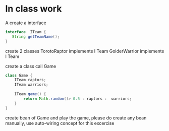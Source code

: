 # In class work 
A create a interface
```java
interface  ITeam {
   String getTeamName();
}
```
create 2 classes 
TorotoRaptor implements I Team 
GolderWarrior implements I Team 

create a class call Game
```java
class Game {
    ITeam raptors;
    ITeam warriors;
    
    ITeam game() {
        return Math.random()> 0.5 : raptors :  warriors;
    }
}
```
create bean of Game and play the game, 
please do create any bean manually, use auto-wiring concept for this 
excercise

